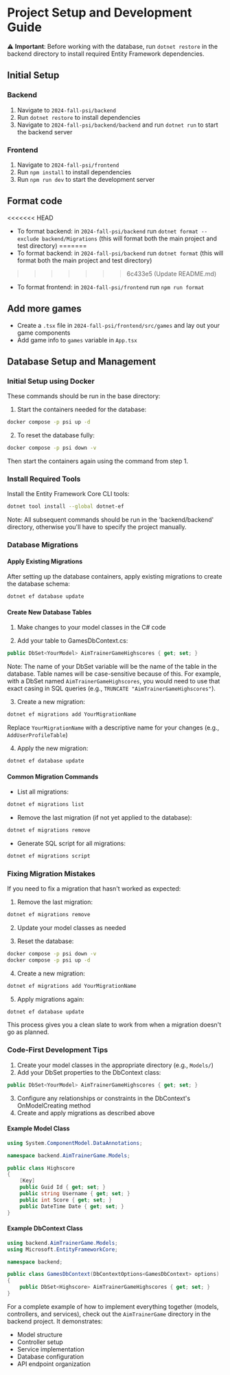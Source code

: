 # Project Setup and Development Guide

⚠️ **Important**: Before working with the database, run `dotnet restore` in the backend directory to install required Entity Framework dependencies.

## Initial Setup

### Backend
1. Navigate to `2024-fall-psi/backend`
2. Run `dotnet restore` to install dependencies
3. Navigate to `2024-fall-psi/backend/backend` and run `dotnet run` to start the backend server

### Frontend
1. Navigate to `2024-fall-psi/frontend`
2. Run `npm install` to install dependencies
3. Run `npm run dev` to start the development server

## Format code

<<<<<<< HEAD
- To format backend: in `2024-fall-psi/backend` run `dotnet format --exclude backend/Migrations` (this will format both the main project and test directory)
=======
- To format backend: in `2024-fall-psi/backend` run `dotnet format` (this will format both the main project and test directory)
>>>>>>> 6c433e5 (Update README.md)
- To format frontend: in `2024-fall-psi/frontend` run `npm run format`

## Add more games

- Create a `.tsx` file in `2024-fall-psi/frontend/src/games` and lay out your game components
- Add game info to `games` variable in `App.tsx`

## Database Setup and Management

### Initial Setup using Docker

These commands should be run in the base directory:

1. Start the containers needed for the database:
```bash
docker compose -p psi up -d
```

2. To reset the database fully:
```bash
docker compose -p psi down -v
```
Then start the containers again using the command from step 1.

### Install Required Tools

Install the Entity Framework Core CLI tools:
```bash
dotnet tool install --global dotnet-ef
```

Note: All subsequent commands should be run in the 'backend/backend' directory, otherwise you'll have to specify the project manually.

### Database Migrations

#### Apply Existing Migrations

After setting up the database containers, apply existing migrations to create the database schema:
```bash
dotnet ef database update
```

#### Create New Database Tables

1. Make changes to your model classes in the C# code

2. Add your table to GamesDbContext.cs:
```csharp
public DbSet<YourModel> AimTrainerGameHighscores { get; set; }
```

Note: The name of your DbSet variable will be the name of the table in the database. Table names will be case-sensitive because of this. For example, with a DbSet named `AimTrainerGameHighscores`, you would need to use that exact casing in SQL queries (e.g., `TRUNCATE "AimTrainerGameHighscores"`).

3. Create a new migration:
```bash
dotnet ef migrations add YourMigrationName
```
Replace `YourMigrationName` with a descriptive name for your changes (e.g., `AddUserProfileTable`)

4. Apply the new migration:
```bash
dotnet ef database update
```

#### Common Migration Commands

- List all migrations:
```bash
dotnet ef migrations list
```

- Remove the last migration (if not yet applied to the database):
```bash
dotnet ef migrations remove
```

- Generate SQL script for all migrations:
```bash
dotnet ef migrations script
```

### Fixing Migration Mistakes

If you need to fix a migration that hasn't worked as expected:

1. Remove the last migration:
```bash
dotnet ef migrations remove
```

2. Update your model classes as needed

3. Reset the database:
```bash
docker compose -p psi down -v
docker compose -p psi up -d
```

4. Create a new migration:
```bash
dotnet ef migrations add YourMigrationName
```

5. Apply migrations again:
```bash
dotnet ef database update
```

This process gives you a clean slate to work from when a migration doesn't go as planned.

### Code-First Development Tips

1. Create your model classes in the appropriate directory (e.g., `Models/`)
2. Add your DbSet properties to the DbContext class:
```csharp
public DbSet<YourModel> AimTrainerGameHighscores { get; set; }
```
3. Configure any relationships or constraints in the DbContext's OnModelCreating method
4. Create and apply migrations as described above

#### Example Model Class
```csharp
using System.ComponentModel.DataAnnotations;

namespace backend.AimTrainerGame.Models;

public class Highscore
{
    [Key]
    public Guid Id { get; set; }
    public string Username { get; set; }
    public int Score { get; set; }
    public DateTime Date { get; set; }
}
```

#### Example DbContext Class
```csharp
using backend.AimTrainerGame.Models;
using Microsoft.EntityFrameworkCore;

namespace backend;

public class GamesDbContext(DbContextOptions<GamesDbContext> options) : DbContext(options)
{
    public DbSet<Highscore> AimTrainerGameHighscores { get; set; }
}
```

For a complete example of how to implement everything together (models, controllers, and services), check out the `AimTrainerGame` directory in the backend project. It demonstrates:
- Model structure
- Controller setup
- Service implementation
- Database configuration
- API endpoint organization